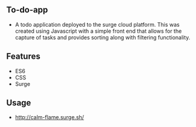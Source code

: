 ## To-do-app

- A todo application deployed to the surge cloud platform. This was created using Javascript with a simple front end that allows for the capture of tasks and provides sorting along with filtering functionality.

## Features

- ES6
- CSS
- Surge

## Usage

- http://calm-flame.surge.sh/

